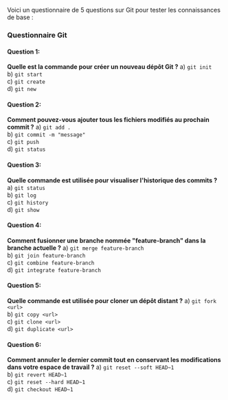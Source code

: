 Voici un questionnaire de 5 questions sur Git pour tester les connaissances de base :

### Questionnaire Git

#### Question 1:
**Quelle est la commande pour créer un nouveau dépôt Git ?**
a) `git init`  
b) `git start`  
c) `git create`  
d) `git new`  

#### Question 2:
**Comment pouvez-vous ajouter tous les fichiers modifiés au prochain commit ?**
a) `git add .`  
b) `git commit -m "message"`  
c) `git push`  
d) `git status`  

#### Question 3:
**Quelle commande est utilisée pour visualiser l'historique des commits ?**
a) `git status`  
b) `git log`  
c) `git history`  
d) `git show`  

#### Question 4:
**Comment fusionner une branche nommée "feature-branch" dans la branche actuelle ?**
a) `git merge feature-branch`  
b) `git join feature-branch`  
c) `git combine feature-branch`  
d) `git integrate feature-branch`  

#### Question 5:
**Quelle commande est utilisée pour cloner un dépôt distant ?**
a) `git fork <url>`  
b) `git copy <url>`  
c) `git clone <url>`  
d) `git duplicate <url>`  

#### Question 6:
**Comment annuler le dernier commit tout en conservant les modifications dans votre espace de travail ?**
a) `git reset --soft HEAD~1`  
b) `git revert HEAD~1`  
c) `git reset --hard HEAD~1`  
d) `git checkout HEAD~1`   


